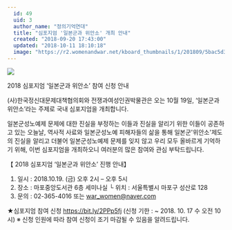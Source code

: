 ```yaml
---
  id: 49
  uid: 3
  author_name: "정의기억연대"
  title: "심포지엄 '일본군과 위안소' 개최 안내"
  created: "2018-09-20 17:43:00"
  updated: "2018-10-11 18:10:18"
  image: "https://r2.womenandwar.net/kboard_thumbnails/1/201809/5bac5d35b5cb06491492.jpg"
---
```

![](https://r2.womenandwar.net/kboard_attached/1/201809/5bac5d7f92e094919432.jpg)

2018 심포지엄 ‘일본군과 위안소’ 참여 신청 안내

(사)한국정신대문제대책협의회와 전쟁과여성인권박물관은 오는 10월 19일, ‘일본군과 위안소’라는 주제로 국내 심포지엄을 개최합니다.

일본군성노예제 문제에 대한 진실을 부정하는 이들과 진실을 알리기 위한 이들이 공존하고 있는 오늘날, 역사적 사료와 일본군성노예 피해자들의 삶을 통해 일본군'위안소'제도의 진실을 알리고 더불어 일본군성노예제 문제를 잊지 않고 우리 모두 올바르게 기억하기 위해, 이번 심포지엄을 개최하오니 여러분의 많은 참여와 관심 부탁드립니다.

【 2018 심포지엄 ‘일본군과 위안소’ 진행 안내】
1. 일시 : 2018.10.19. (금) 오후 2시 – 오후 5시
2. 장소 : 마포중앙도서관 6층 세미나실
 └ 위치 : 서울특별시 마포구 성산로 128
3. 문의 : 02-365-4016 또는 war_women@naver.com 

★심포지엄 참여 신청 https://bit.ly/2PPp5fj (신청 기한 : ~ 2018. 10. 17 수 오전 10시)
※ 신청 인원에 따라 참여 신청이 조기 마감될 수 있음을 알려드립니다.